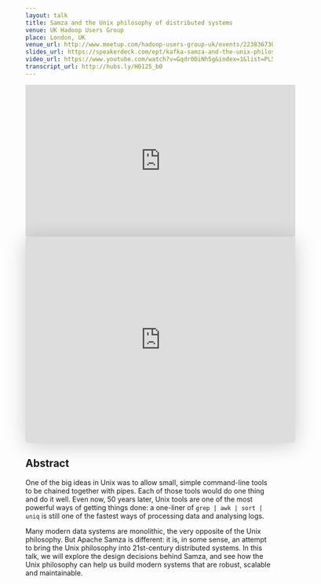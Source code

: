 ```yaml
---
layout: talk
title: Samza and the Unix philosophy of distributed systems
venue: UK Hadoop Users Group
place: London, UK
venue_url: http://www.meetup.com/hadoop-users-group-uk/events/223836730/
slides_url: https://speakerdeck.com/ept/kafka-samza-and-the-unix-philosophy-of-distributed-data
video_url: https://www.youtube.com/watch?v=Gqdr0DiNh5g&index=1&list=PL5OOLwV_m9vaKzwGX7lM8oVT3aFw_CN5O
transcript_url: http://hubs.ly/H0125_b0
---
```


<iframe width="550" height="309" src="https://www.youtube.com/embed/Gqdr0DiNh5g?list=PL5OOLwV_m9vaKzwGX7lM8oVT3aFw_CN5O" frameborder="0" allowfullscreen></iframe>

<iframe class="speakerdeck-iframe" frameborder="0" src="https://speakerdeck.com/player/98f3dbb96b9640c28c82fbd2355cc1db" title="Kafka, Samza, and the Unix philosophy of distributed data" allowfullscreen="true" mozallowfullscreen="true" webkitallowfullscreen="true" style="border: 0px; background: padding-box padding-box rgba(0, 0, 0, 0.1); margin: 0px; padding: 0px; border-radius: 6px; box-shadow: rgba(0, 0, 0, 0.2) 0px 5px 40px; width: 550px; height: 420px;" data-ratio="1.3333333333333333"></iframe>


Abstract
--------

One of the big ideas in Unix was to allow small, simple command-line tools to be chained together
with pipes. Each of those tools would do one thing and do it well. Even now, 50 years later, Unix
tools are one of the most powerful ways of getting things done: a one-liner of
`grep | awk | sort | uniq` is still one of the fastest ways of processing data and analysing logs.

Many modern data systems are monolithic, the very opposite of the Unix philosophy. But Apache Samza
is different: it is, in some sense, an attempt to bring the Unix philosophy into 21st-century
distributed systems. In this talk, we will explore the design decisions behind Samza, and see how
the Unix philosophy can help us build modern systems that are robust, scalable and maintainable.
